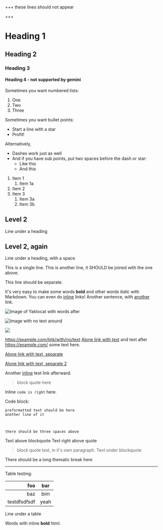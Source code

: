 +++
these lines should
not appear

+++

# Heading 1
## Heading 2
### Heading 3
#### Heading 4 - not supported by gemini

Sometimes you want numbered lists:
1. One
2. Two
3. Three

Sometimes you want bullet points:

* Start a line with a star
* Profit!

Alternatively,

- Dashes work just as well
- And if you have sub points, put two spaces before the dash or star:
  - Like this
  - And this

1. Item 1
   1. Item 1a
1. Item 2
1. Item 3
   1. Item 3a
   1. Item 3b


## Level 2
Line under a heading

## Level 2, again

Line under a heading, with a space

This is a single line.
This is another line, it SHOULD be joined with the one above.

This line should be separate.

It's very easy to make some words **bold** and other words *italic* with Markdown. You can even do [inline](http://google.com) links!
Another sentence, with [another](gemini://gus.guru/) link.

![Image of Yaktocat](https://octodex.github.com/images/yaktocat.png) with words after

![Image with no text around](https://octodex.github.com/images/yaktocat.png)

![](https://example.com/image-with-no-alt.jpg)


https://example.com/link/with/no/text
[Alone link with text](https://example.com/) and text after
https://example.com/
some text here.

[Alone link with text, separate](https://example.com)

[Alone link with text, separate 2](https://example.com)

Another [inline](https://exampledd.com) test link afterward.

> block quote here

Inline `code is right` here.

Code block:
```
preformatted text should be here
another line of it



there should be three spaces above
```

Text above blockquote
Text right above quote
> block quote test, in it's own paragraph.
Text under blockquote

There should be a long thematic break here

---

Table testing:

|          foo |  bar  |
| -----------: | :---: |
|          baz |  bim  |
| testdfsdfsdf | yeah  |
Line under a table

Words with inline <strong>bold</strong> html.

